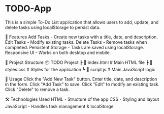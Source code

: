 # TODO-App
This is a simple To-Do List application that allows users to add, update, and delete tasks using localStorage to persist data.

🚀 Features
Add Tasks - Create new tasks with a title, date, and description.
Edit Tasks - Modify existing tasks.
Delete Tasks - Remove tasks when completed.
Persistent Storage - Tasks are saved using localStorage.
Responsive UI - Works on both desktop and mobile.

📂 Project Structure
📦 TODO Project
 ┣ 📜 index.html   # Main HTML file
 ┣ 📜 styles.css   # Styles for the application
 ┗ 📜 script.js    # Main JavaScript logic
 
📌 Usage
Click the "Add New Task" button.
Enter title, date, and description in the form.
Click "Add Task" to save.
Click "Edit" to modify an existing task.
Click "Delete" to remove a task.

🛠️ Technologies Used
HTML - Structure of the app
CSS - Styling and layout
JavaScript - Handles task management & localStorge
